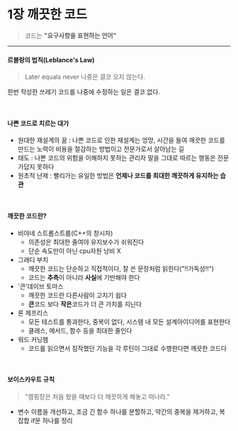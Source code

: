 # 1장 깨끗한 코드
>코드는 <strong>"요구사항을 표현하는 언어"</strong>
<hr>

#### 르블랑의 법칙(Leblance's Law)
> Later equals never 나중은 결코 오지 않는다.

한번 작성한 쓰레기 코드를 나중에 수정하는 일은 결코 없다.

<br>

#### 나쁜 코드로 치르는 대가
* 원대한 재설계의 꿈 : 나쁜 코드로 인한 재설계는 엉망, 시간을 들여 깨끗한 코드를 만드는 노력이 비용을 절감하는 방법이고 전문가로서 살아남는 길
* 태도 : 나쁜 코드의 위험을 이해하지 못하는 관리자 말을 그대로 따르는 행동은 전문가답지 못하다
* 원초적 난제 : 빨리가는 유일한 방법은 <strong>언제나 코드를 최대한 깨끗하게 유지하는 습관</strong>

<br>

#### 깨끗한 코드란?
* 비야네 스트롭스트룹(C++의 창시자)
  * 의존성은 최대한 줄여야 유지보수가 쉬워진다
  * 단순 속도만이 아닌 cpu자원 낭비 X
* 그래디 부치
  * 깨끗한 코드는 단순하고 직접적이다, 잘 쓴 문장처럼 읽힌다("!!가독성!!")
  * 코드는 **추측**이 아니라 **사실**에 기반해야 한다
* '큰'데이브 토마스
  * 깨끗한 코드란 다른사람이 고치기 쉽다
  * **큰**코드 보다 **작은**코드가 더 큰 가치를 지닌다
* 론 제프리스
  * 모든 테스트를 통과한다, 중복이 없다, 시스템 내 모든 설계아이디어를 표현한다
  * 클래스, 메서드, 함수 등을 최대한 줄인다
* 워드 커닝햄
  * 코드를 읽으면서 짐작했던 기능을 각 루틴이 그대로 수행한다면 깨끗한 코드다

<br>

#### 보이스카우트 규칙
> "캠핑장은 처음 왔을 때보다 더 깨끗하게 해놓고 떠나라."
* 변수 이름을 개선하고, 조금 긴 함수 하나를 분할하고, 약간의 중복을 제거하고, 복잡합 if문 하나를 정리